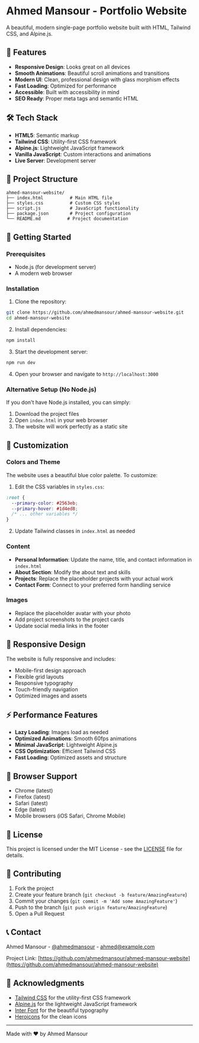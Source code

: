 # Ahmed Mansour - Portfolio Website

A beautiful, modern single-page portfolio website built with HTML, Tailwind CSS, and Alpine.js.

## 🚀 Features

- **Responsive Design**: Looks great on all devices
- **Smooth Animations**: Beautiful scroll animations and transitions
- **Modern UI**: Clean, professional design with glass morphism effects
- **Fast Loading**: Optimized for performance
- **Accessible**: Built with accessibility in mind
- **SEO Ready**: Proper meta tags and semantic HTML

## 🛠️ Tech Stack

- **HTML5**: Semantic markup
- **Tailwind CSS**: Utility-first CSS framework
- **Alpine.js**: Lightweight JavaScript framework
- **Vanilla JavaScript**: Custom interactions and animations
- **Live Server**: Development server

## 📁 Project Structure

```
ahmed-mansour-website/
├── index.html          # Main HTML file
├── styles.css          # Custom CSS styles
├── script.js           # JavaScript functionality
├── package.json        # Project configuration
└── README.md          # Project documentation
```

## 🚀 Getting Started

### Prerequisites

- Node.js (for development server)
- A modern web browser

### Installation

1. Clone the repository:
```bash
git clone https://github.com/ahmedmansour/ahmed-mansour-website.git
cd ahmed-mansour-website
```

2. Install dependencies:
```bash
npm install
```

3. Start the development server:
```bash
npm run dev
```

4. Open your browser and navigate to `http://localhost:3000`

### Alternative Setup (No Node.js)

If you don't have Node.js installed, you can simply:

1. Download the project files
2. Open `index.html` in your web browser
3. The website will work perfectly as a static site

## 🎨 Customization

### Colors and Theme

The website uses a beautiful blue color palette. To customize:

1. Edit the CSS variables in `styles.css`:
```css
:root {
  --primary-color: #2563eb;
  --primary-hover: #1d4ed8;
  /* ... other variables */
}
```

2. Update Tailwind classes in `index.html` as needed

### Content

- **Personal Information**: Update the name, title, and contact information in `index.html`
- **About Section**: Modify the about text and skills
- **Projects**: Replace the placeholder projects with your actual work
- **Contact Form**: Connect to your preferred form handling service

### Images

- Replace the placeholder avatar with your photo
- Add project screenshots to the project cards
- Update social media links in the footer

## 📱 Responsive Design

The website is fully responsive and includes:

- Mobile-first design approach
- Flexible grid layouts
- Responsive typography
- Touch-friendly navigation
- Optimized images and assets

## ⚡ Performance Features

- **Lazy Loading**: Images load as needed
- **Optimized Animations**: Smooth 60fps animations
- **Minimal JavaScript**: Lightweight Alpine.js
- **CSS Optimization**: Efficient Tailwind CSS
- **Fast Loading**: Optimized assets and structure

## 🎯 Browser Support

- Chrome (latest)
- Firefox (latest)
- Safari (latest)
- Edge (latest)
- Mobile browsers (iOS Safari, Chrome Mobile)

## 📄 License

This project is licensed under the MIT License - see the [LICENSE](LICENSE) file for details.

## 🤝 Contributing

1. Fork the project
2. Create your feature branch (`git checkout -b feature/AmazingFeature`)
3. Commit your changes (`git commit -m 'Add some AmazingFeature'`)
4. Push to the branch (`git push origin feature/AmazingFeature`)
5. Open a Pull Request

## 📞 Contact

Ahmed Mansour - [@ahmedmansour](https://twitter.com/ahmedmansour) - ahmed@example.com

Project Link: [https://github.com/ahmedmansour/ahmed-mansour-website](https://github.com/ahmedmansour/ahmed-mansour-website)

## 🙏 Acknowledgments

- [Tailwind CSS](https://tailwindcss.com/) for the utility-first CSS framework
- [Alpine.js](https://alpinejs.dev/) for the lightweight JavaScript framework
- [Inter Font](https://fonts.google.com/specimen/Inter) for the beautiful typography
- [Heroicons](https://heroicons.com/) for the clean icons

---

Made with ❤️ by Ahmed Mansour
